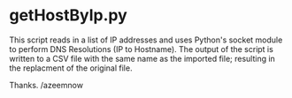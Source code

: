 # getHostByIp.py
This script reads in a list of IP addresses and uses Python's socket module to perform DNS Resolutions (IP to Hostname). The output of the script is written to a CSV file with the same name as the imported file; resulting in the replacment of the original file.

Thanks. /azeemnow

